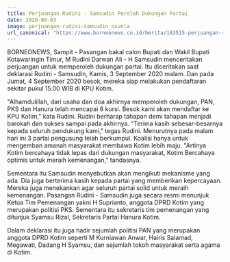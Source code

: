 ```yaml
---
title: Perjuangan Rudini - Samsudin Peroleh Dukungan Partai
date: 2020-09-03
image: perjuangan-rudini-samsudin_osunla
url_canonical: "https://www.borneonews.co.id/berita/183515-perjuangan-rudini---samsudin-peroleh-dukungan-partai"
---
```


BORNEONEWS, Sampit - Pasangan bakal calon Bupati dan Wakil Bupati Kotawaringin Timur, M Rudini Darwan Ali - H Samsudin menceritakan perjuangan untuk memperoleh dukungan partai. Itu diceritakan saat deklarasi Rudini - Samsudin, Kamis, 3 September 2020 malam. Dan pada Jumat, 4 September 2020 besok, mereka siap melakukan pendaftaran sekitar pukul 15.00 WIB di KPU Kotim.

"Alhamdulillah, dari usaha dan doa akhirnya memperoleh dukungan, PAN, PKS dan Hanura telah mencapai 8 kursi. Besok kami akan mendaftar ke KPU Kotim," kata Rudini. Rudini berharap tahapan demi tahapan menjadi barokah dan sukses sampai pada akhirnya. "Terima kasih sebesar-besarnya kepada seluruh pendukung kami," tegas Rudini. Menurutnya pada malam hari ini 3 partai pengusung telah berkumpul. Koalisi hanya untuk mengemban amanah masyarakat membawa Kotim lebih maju. "Artinya Kotim bercahaya tidak lepas dari dukungan masyarakat, Kotim Bercahaya optimis untuk meraih kemenangan," tandasnya.

Sementara itu Samsudin menyebutkan akan mengikuti mekanisme yang ada. Dia juga berterima kasih kepada partai yang memberikan kepercayaan. Mereka juga menekankan agar seluruh partai solid untuk meraih kemenangan. Pasangan Rudini - Samsudin juga secara resmi menunjuk Ketua Tim Pemenangan yakni H Suprianto, anggota DPRD Kotim yang merupakan politisi PKS. Sementara itu sekretaris tim pemenangan yang ditunjuk Syamsu Rizal, Sekretaris Partai Hanura Kotim.

Dalam deklarasi itu juga hadir sejumlah politisi PAN yang merupakan anggota DPRD Kotim seperti M Kurniawan Anwar, Hairis Salamad, Megawati, Dadang H Syamsu, dan sejumlah tokoh masyarakat serta agama di Kotim.